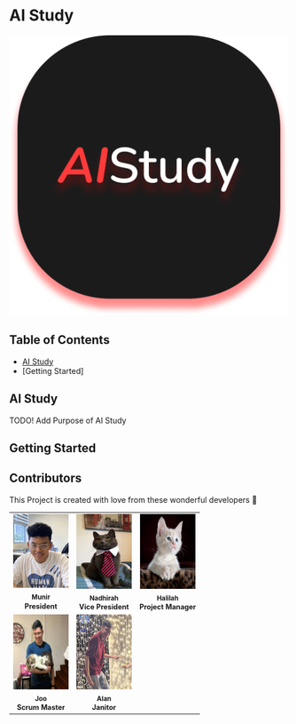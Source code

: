 # AI Study

![AIStudy](/images/App%20Icon.png)

## Table of Contents
- [AI Study](#ai-study-1)
- [Getting Started]

## AI Study
TODO! Add Purpose of AI Study

## Getting Started

## Contributors

This Project is created with love from these wonderful developers :stars:

<table>
    <tbody>
        <tr>
            <td align="center" valign="top" ><a href="https://open.spotify.com/artist/531jX24sAaubxX3bHizUGA?si=7181f45ca0ca490c"><img src="/images/Handsome-Munir.JPG" width="100px;" alt="Munir"/><br /><sub><b>Munir</b></a>
            <br><b style="font-size:0.9em;">President</b></td>
            <td align="center" valign="top" ><a href="https://tenor.com/ngzUtFZhW5g.gif"><img src="/images/neowdirah.jpeg" width="100px;" height="135px;" alt="Nadhirah"/><br /><sub><b>Nadhirah</b></a><br><b style="font-size:0.9em;">Vice President</b></td>
            <td align="center" valign="top" ><a href="https://tenor.com/j3qyRzIODED.gif"><img src="/images/hamewmew.jpeg" width="100px;" height="135px;" alt="Halilah"/><br /><sub><b>Halilah</b></a><br><b style="font-size:0.9em;">Project Manager</b></td>
        </tr>
        <tr>
            <td align="center" valign="top" ><a href="https://tenor.com/j3qyRzIODED.gif"><img src="/images/Joo.JPG" width="100px;" height="135px;" alt="Joo"/><br /><sub><b>Joo</b></a><br><b style="font-size:0.9em;">Scrum Master</b></td>
            <td align="center" valign="top" ><a href="https://tenor.com/j3qyRzIODED.gif"><img src="/images/JanitorIsMe.jpg" width="100px;" height="135px;" alt="Alan"/><br /><sub><b>Alan</b></a><br><b style="font-size:0.9em;">Janitor</b></td>
        </tr>
    </tbody>
</table>    
